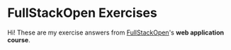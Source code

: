 # FullStackOpen Exercises
Hi! These are my exercise answers from [FullStackOpen](https://fullstackopen.com)'s  **web application course**. 
